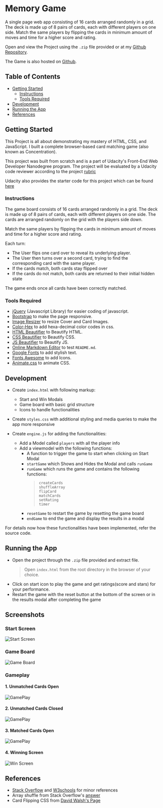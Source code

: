 # Memory Game

A single page web app consisting of 16 cards arranged randomly in a grid. The deck is made up of 8 pairs of cards, each with different players on one side. Match the same players by flipping the cards in minimum amount of moves and time for a higher score and rating.

Open and view the Project using the `.zip` file provided or at my [Github Repository](https://github.com/madhur-taneja/Memory-Game).

The Game is also hosted on [Github](https://madhur-taneja.github.io/Memory-Game/).

## Table of Contents

- [Getting Started](#getting-started)
  - [Instructions](#instructions)
  - [Tools Required](#tools-required)
- [Development](#development)
- [Running the App](#running-the-app)
- [References](#references)

## Getting Started

This Project is all about demonstrating my mastery of HTML, CSS, and JavaScript. I built a complete browser-based card matching game (also known as Concentration).

This project was built from scratch and is a part of Udacity's Front-End Web Developer Nanodegree program. The project will be evaluated by a Udacity code reviewer according to the project [rubric](https://review.udacity.com/#!/rubrics/591/view)

Udacity also provides the starter code for this project which can be found [here](https://github.com/udacity/fend-project-memory-game)

### Instructions

The game board consists of 16 cards arranged randomly in a grid. The deck is made up of 8 pairs of cards, each with different players on one side. The cards are arranged randomly on the grid with the players side down.

Match the same players by flipping the cards in minimum amount of moves and time for a higher score and rating.

Each turn:

- The User flips one card over to reveal its underlying player.
- The User then turns over a second card, trying to find the corresponding card with the same player.
- If the cards match, both cards stay flipped over
- If the cards do not match, both cards are returned to their initial hidden state

The game ends once all cards have been correctly matched.

### Tools Required

* [jQuery](https://code.jquery.com/jquery-3.2.1.min.js) (Javascript Library) for easier coding of javascript.
* [Bootstrap](https://maxcdn.bootstrapcdn.com/bootstrap/3.3.7/css/bootstrap.min.css) to make the page responsive.
* [Image Resizer](http://resizeimage.net/) to resize Cover and Card Images.
* [Color-Hex](http://www.color-hex.com/) to add hexa-decimal color codes in css.
* [HTML Beautifier](http://www.freeformatter.com/html-formatter.html) to Beautify HTML.
* [CSS Beautifier](http://www.freeformatter.com/css-beautifier.html) to Beautify CSS.
* [JS Beautifier](http://www.freeformatter.com/javascript-beautifier.html) to Beautify JS.
* [Online Markdown Editor](http://dillinger.io/) to test `README.md`.
* [Google Fonts](https://fonts.googleapis.com/css?family=Permanent+Marker) to add stylish text.
* [Fonts Awesome](http://fontawesome.io/) to add Icons.
* [Animate.css](https://daneden.github.io/animate.css/) to animate CSS.

## Development

* Create `index.html` with following markup:
  * Start and Win Modals
  * Game board with basic grid structure
  * Icons to handle functionalities

* Create `styles.css` with additional styling and media queries to make the app more responsive

* Create `engine.js` for adding the functionalities:
  * Add a Model called `players` with all the player info
  * Add a viewmodel with the following functions:
    * A function to trigger the game to start when clicking on Start Modal
    * `startGame` which Shows and Hides the Modal and calls `runGame` 
    * `runGame` which runs the game and contains the following functions: 
      > `createCards` <br>
        `shuffleArray` <br>
        `flipCard` <br>
        `matchCards` <br>
        `setRating` <br>
        `timer` <br>
    * `resetGame` to restart the game by resetting the game board
    * `endGame` to end the game and display the results in a modal
  
 For details now how these functionalities have been implemented, refer the source code.

## Running the App
* Open the project through the `.zip` file provided and extract file.
  > Open `index.html` from the root directory in the browser of your choice.
* Click on start icon to play the game and get ratings(score and stars) for your performance.
* Restart the game with the reset button at the bottom of the screen or in the results modal after completing the game

## Screenshots

### Start Screen
![Start Screen](screenshots/start-screen.png "Start Screen")

### Game Board
![Game Board](screenshots/game-board.png "Game Board") 

### Gameplay 

#### 1. Unmatched Cards Open
![GamePlay](screenshots/unmatched-cards-open.png "Unmatched Cards Open") 

#### 2. Unmatched Cards Closed
![GamePlay](screenshots/unmatched-cards-closed.png "Unmatched Cards Closed") 

#### 3. Matched Cards Open
![GamePlay](screenshots/matched-cards.png "Matched Cards Open")

#### 4. Winning Screen
![Win Screen](screenshots/win-screen.png "Win Screen")

## References

* [Stack Overflow](https://stackoverflow.com/) and [W3schools](https://www.w3schools.com/) for minor references
* Array shuffle from Stack Overflow's [answer](http://stackoverflow.com/questions/2450954/how-to-randomize-shuffle-a-javascript-array)
* Card Flipping CSS from [David Walsh's Page](https://davidwalsh.name/css-flip)
